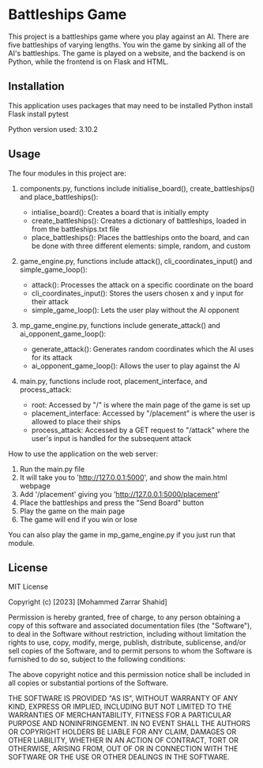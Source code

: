 # Battleships Game

This project is a battleships game where you play against an AI. 
There are five battleships of varying lengths.
You win the game by sinking all of the AI's battleships. 
The game is played on a website, and the backend is on Python, while the frontend is on Flask and HTML. 
 
## Installation

This application uses packages that may need to be installed
Python
install Flask
install pytest

Python version used: 3.10.2

## Usage

The four modules in this project are:
1. components.py, functions include initialise_board(), create_battleships() and place_battleships():
    - intialise_board(): Creates a board that is initially empty
    - create_battleships(): Creates a dictionary of battleships, loaded in from the battleships.txt file
    - place_battleships(): Places the battleships onto the board, and can be done with three different elements: simple, random, and custom
 
2. game_engine.py, functions include attack(), cli_coordinates_input() and simple_game_loop():
    - attack(): Processes the attack on a specific coordinate on the board
    - cli_coordinates_input(): Stores the users chosen x and y input for their attack
    - simple_game_loop(): Lets the user play without the AI opponent

3. mp_game_engine.py, functions include generate_attack() and ai_opponent_game_loop():
    - generate_attack(): Generates random coordinates which the AI uses for its attack
    - ai_opponent_game_loop(): Allows the user to play against the AI

4. main.py, functions include root, placement_interface, and process_attack:
    - root: Accessed by "/" is where the main page of the game is set up
    - placement_interface: Accessed by "/placement" is where the user is allowed to place their ships
    - process_attack: Accessed by a GET request to "/attack" where the user's input is handled for the subsequent attack

How to use the application on the web server:
1. Run the main.py file 
2. It will take you to 'http://127.0.0.1:5000', and show the main.html webpage
3. Add '/placement' giving you 'http://127.0.0.1:5000/placement'
4. Place the battleships and press the "Send Board" button
5. Play the game on the main page
6. The game will end if you win or lose

You can also play the game in mp_game_engine.py if you just run that module. 

## License
MIT License

Copyright (c) [2023] [Mohammed Zarrar Shahid]

Permission is hereby granted, free of charge, to any person obtaining a copy
of this software and associated documentation files (the "Software"), to deal
in the Software without restriction, including without limitation the rights
to use, copy, modify, merge, publish, distribute, sublicense, and/or sell
copies of the Software, and to permit persons to whom the Software is
furnished to do so, subject to the following conditions:

The above copyright notice and this permission notice shall be included in all
copies or substantial portions of the Software.

THE SOFTWARE IS PROVIDED "AS IS", WITHOUT WARRANTY OF ANY KIND, EXPRESS OR
IMPLIED, INCLUDING BUT NOT LIMITED TO THE WARRANTIES OF MERCHANTABILITY,
FITNESS FOR A PARTICULAR PURPOSE AND NONINFRINGEMENT. IN NO EVENT SHALL THE
AUTHORS OR COPYRIGHT HOLDERS BE LIABLE FOR ANY CLAIM, DAMAGES OR OTHER
LIABILITY, WHETHER IN AN ACTION OF CONTRACT, TORT OR OTHERWISE, ARISING FROM,
OUT OF OR IN CONNECTION WITH THE SOFTWARE OR THE USE OR OTHER DEALINGS IN THE
SOFTWARE.

